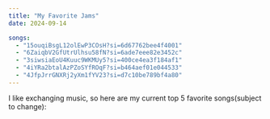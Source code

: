 ```yaml
---
title: "My Favorite Jams"
date: 2024-09-14

songs:
  - "15ouqiBsgL12olEwP3COsH?si=6d67762bee4f4001"
  - "6ZaiqbV2GfUtrUlhsu58fN?si=6ade7eee82e3452c"
  - "3siwsiaEoU4Kuuc9WKMUy5?si=400ce4ea3f184af1"
  - "4iYRa2btalAzPZoSYfROqF?si=b464aef01e044533"
  - "4JfpJrrGNXRj2yXm1fYV23?si=d7c10be789bf4a80"
---
```


I like exchanging music, so here are my current top 5 favorite songs(subject to change):
